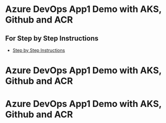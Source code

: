 # Azure DevOps App1 Demo with AKS, Github and ACR

## For Step by Step Instructions
- [Step by Step Instructions](https://github.com/stacksimplify/azure-aks-kubernetes-masterclass/tree/master/19-Azure-DevOps-with-AKS)
# Azure DevOps App1 Demo with AKS, Github and ACR
# Azure DevOps App1 Demo with AKS, Github and ACR
